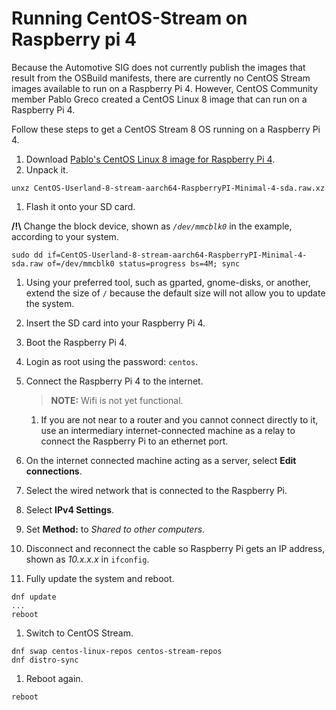 # Running CentOS-Stream on Raspberry pi 4

Because the Automotive SIG does not currently publish the images that result from the
OSBuild manifests, there are currently no CentOS Stream images available to run
on a Raspberry Pi 4.
However, CentOS Community member Pablo Greco created a CentOS
Linux 8 image that can run on a Raspberry Pi 4.

Follow these steps to get a CentOS Stream 8 OS running on a
Raspberry Pi 4.

1. Download [Pablo's CentOS Linux 8 image for Raspberry Pi 4](<https://people.centos.org/pgreco/CentOS-Userland-8-stream-aarch64-RaspberryPI-Minimal-4/>).
1. Unpack it.
 ```
 unxz CentOS-Userland-8-stream-aarch64-RaspberryPI-Minimal-4-sda.raw.xz
 ```
1. Flash it onto your SD card.

 **/!\\** Change the block device, shown as _`/dev/mmcblk0`_ in the example, according to your system.

 ```
 sudo dd if=CentOS-Userland-8-stream-aarch64-RaspberryPI-Minimal-4-sda.raw of=/dev/mmcblk0 status=progress bs=4M; sync
 ```
1. Using your preferred tool, such as gparted, gnome-disks, or another, extend the size of `/` because the
default size will not allow you to update the system.
1. Insert the SD card into your Raspberry Pi 4.
1. Boot the Raspberry Pi 4.
1. Login as root using the password: `centos`.
1. Connect the Raspberry Pi 4 to the internet.

   > **NOTE:** Wifi is not yet functional.

   1. If you are not near to a router and you cannot connect
      directly to it, use an intermediary internet-connected machine as a relay to connect the Raspberry Pi to an ethernet port.
1. On the
internet connected machine acting as a server, select **Edit connections**.
1. Select the wired network that is connected to the Raspberry Pi.
1. Select **IPv4 Settings**.
1. Set **Method:** to *Shared to other computers*.
1. Disconnect and reconnect the cable so
Raspberry Pi gets an IP address, shown as *10.x.x.x* in `ifconfig`.
1. Fully update the system and reboot.
 ```
 dnf update
 ...
 reboot
 ```
1. Switch to CentOS Stream.
```
dnf swap centos-linux-repos centos-stream-repos
dnf distro-sync
```
1. Reboot again.
 ```
 reboot
 ```
